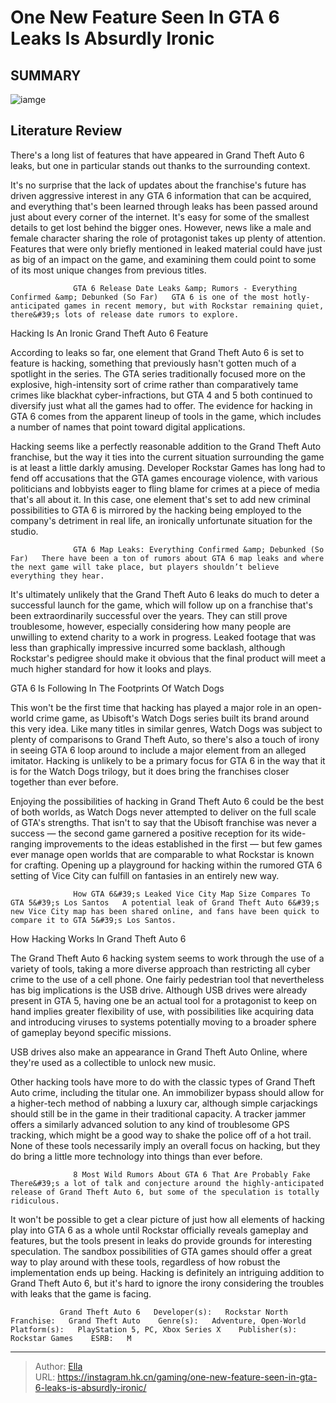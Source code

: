 # One New Feature Seen In GTA 6 Leaks Is Absurdly Ironic


## SUMMARY 

![iamge](https://static1.srcdn.com/wordpress/wp-content/uploads/2023/11/gta-6-hacking.jpg)

## Literature Review

There&#39;s a long list of features that have appeared in Grand Theft Auto 6 leaks, but one in particular stands out thanks to the surrounding context.





It&#39;s no surprise that the lack of updates about the franchise&#39;s future has driven aggressive interest in any GTA 6 information that can be acquired, and everything that&#39;s been learned through leaks has been passed around just about every corner of the internet. It&#39;s easy for some of the smallest details to get lost behind the bigger ones. However, news like a male and female character sharing the role of protagonist takes up plenty of attention. Features that were only briefly mentioned in leaked material could have just as big of an impact on the game, and examining them could point to some of its most unique changes from previous titles.




                  GTA 6 Release Date Leaks &amp; Rumors - Everything Confirmed &amp; Debunked (So Far)   GTA 6 is one of the most hotly-anticipated games in recent memory, but with Rockstar remaining quiet, there&#39;s lots of release date rumors to explore.    


 Hacking Is An Ironic Grand Theft Auto 6 Feature 
          

According to leaks so far, one element that Grand Theft Auto 6 is set to feature is hacking, something that previously hasn&#39;t gotten much of a spotlight in the series. The GTA series traditionally focused more on the explosive, high-intensity sort of crime rather than comparatively tame crimes like blackhat cyber-infractions, but GTA 4 and 5 both continued to diversify just what all the games had to offer. The evidence for hacking in GTA 6 comes from the apparent lineup of tools in the game, which includes a number of names that point toward digital applications.




Hacking seems like a perfectly reasonable addition to the Grand Theft Auto franchise, but the way it ties into the current situation surrounding the game is at least a little darkly amusing. Developer Rockstar Games has long had to fend off accusations that the GTA games encourage violence, with various politicians and lobbyists eager to fling blame for crimes at a piece of media that&#39;s all about it. In this case, one element that&#39;s set to add new criminal possibilities to GTA 6 is mirrored by the hacking being employed to the company&#39;s detriment in real life, an ironically unfortunate situation for the studio.

                  GTA 6 Map Leaks: Everything Confirmed &amp; Debunked (So Far)   There have been a ton of rumors about GTA 6 map leaks and where the next game will take place, but players shouldn’t believe everything they hear.    

It&#39;s ultimately unlikely that the Grand Theft Auto 6 leaks do much to deter a successful launch for the game, which will follow up on a franchise that&#39;s been extraordinarily successful over the years. They can still prove troublesome, however, especially considering how many people are unwilling to extend charity to a work in progress. Leaked footage that was less than graphically impressive incurred some backlash, although Rockstar&#39;s pedigree should make it obvious that the final product will meet a much higher standard for how it looks and plays.






 GTA 6 Is Following In The Footprints Of Watch Dogs 
         

This won&#39;t be the first time that hacking has played a major role in an open-world crime game, as Ubisoft&#39;s Watch Dogs series built its brand around this very idea. Like many titles in similar genres, Watch Dogs was subject to plenty of comparisons to Grand Theft Auto, so there&#39;s also a touch of irony in seeing GTA 6 loop around to include a major element from an alleged imitator. Hacking is unlikely to be a primary focus for GTA 6 in the way that it is for the Watch Dogs trilogy, but it does bring the franchises closer together than ever before.

Enjoying the possibilities of hacking in Grand Theft Auto 6 could be the best of both worlds, as Watch Dogs never attempted to deliver on the full scale of GTA&#39;s strengths. That isn&#39;t to say that the Ubisoft franchise was never a success — the second game garnered a positive reception for its wide-ranging improvements to the ideas established in the first — but few games ever manage open worlds that are comparable to what Rockstar is known for crafting. Opening up a playground for hacking within the rumored GTA 6 setting of Vice City can fulfill on fantasies in an entirely new way.




                  How GTA 6&#39;s Leaked Vice City Map Size Compares To GTA 5&#39;s Los Santos   A potential leak of Grand Theft Auto 6&#39;s new Vice City map has been shared online, and fans have been quick to compare it to GTA 5&#39;s Los Santos.    



 How Hacking Works In Grand Theft Auto 6 
          

The Grand Theft Auto 6 hacking system seems to work through the use of a variety of tools, taking a more diverse approach than restricting all cyber crime to the use of a cell phone. One fairly pedestrian tool that nevertheless has big implications is the USB drive. Although USB drives were already present in GTA 5, having one be an actual tool for a protagonist to keep on hand implies greater flexibility of use, with possibilities like acquiring data and introducing viruses to systems potentially moving to a broader sphere of gameplay beyond specific missions.






USB drives also make an appearance in Grand Theft Auto Online, where they&#39;re used as a collectible to unlock new music.




Other hacking tools have more to do with the classic types of Grand Theft Auto crime, including the titular one. An immobilizer bypass should allow for a higher-tech method of nabbing a luxury car, although simple carjackings should still be in the game in their traditional capacity. A tracker jammer offers a similarly advanced solution to any kind of troublesome GPS tracking, which might be a good way to shake the police off of a hot trail. None of these tools necessarily imply an overall focus on hacking, but they do bring a little more technology into things than ever before.

                  8 Most Wild Rumors About GTA 6 That Are Probably Fake   There&#39;s a lot of talk and conjecture around the highly-anticipated release of Grand Theft Auto 6, but some of the speculation is totally ridiculous.     




It won&#39;t be possible to get a clear picture of just how all elements of hacking play into GTA 6 as a whole until Rockstar officially reveals gameplay and features, but the tools present in leaks do provide grounds for interesting speculation. The sandbox possibilities of GTA games should offer a great way to play around with these tools, regardless of how robust the implementation ends up being. Hacking is definitely an intriguing addition to Grand Theft Auto 6, but it&#39;s hard to ignore the irony considering the troubles with leaks that the game is facing.

               Grand Theft Auto 6   Developer(s):   Rockstar North    Franchise:   Grand Theft Auto    Genre(s):   Adventure, Open-World    Platform(s):   PlayStation 5, PC, Xbox Series X    Publisher(s):   Rockstar Games    ESRB:   M      

---

> Author: [Ella](https://instagram.hk.cn/)  
> URL: https://instagram.hk.cn/gaming/one-new-feature-seen-in-gta-6-leaks-is-absurdly-ironic/  

